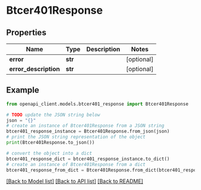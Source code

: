 # Btcer401Response


## Properties

Name | Type | Description | Notes
------------ | ------------- | ------------- | -------------
**error** | **str** |  | [optional] 
**error_description** | **str** |  | [optional] 

## Example

```python
from openapi_client.models.btcer401_response import Btcer401Response

# TODO update the JSON string below
json = "{}"
# create an instance of Btcer401Response from a JSON string
btcer401_response_instance = Btcer401Response.from_json(json)
# print the JSON string representation of the object
print(Btcer401Response.to_json())

# convert the object into a dict
btcer401_response_dict = btcer401_response_instance.to_dict()
# create an instance of Btcer401Response from a dict
btcer401_response_from_dict = Btcer401Response.from_dict(btcer401_response_dict)
```
[[Back to Model list]](../README.md#documentation-for-models) [[Back to API list]](../README.md#documentation-for-api-endpoints) [[Back to README]](../README.md)


